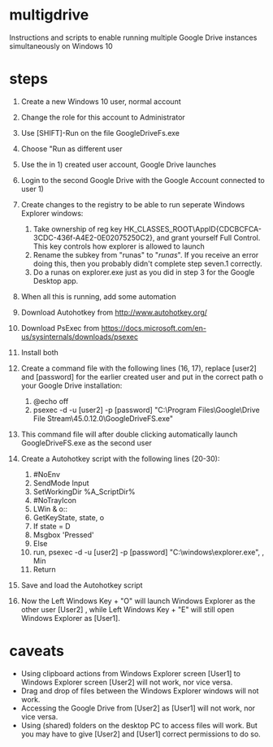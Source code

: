 # multigdrive
Instructions and scripts to enable running multiple Google Drive instances simultaneously on Windows 10

# steps
1) Create a new Windows 10 user, normal account
2) Change the role for this account to Administrator
3) Use [SHIFT]-Run on the file GoogleDriveFs.exe
4) Choose "Run as different user
5) Use the in 1) created user account, Google Drive launches
6) Login to the second Google Drive with the Google Account connected to user 1)
7) Create changes to the registry to be able to run seperate Windows Explorer windows:
    1) Take ownership of reg key HK_CLASSES_ROOT\AppID{CDCBCFCA-3CDC-436f-A4E2-0E02075250C2}, and grant yourself Full Control. 
This key controls how explorer is allowed to launch
    2) Rename the subkey from "runas" to "_runas_". If you receive an error doing this, then you probably didn't complete step seven.1 correctly.
    3) Do a runas on explorer.exe just as you did in step 3 for the Google Desktop app.

8) When all this is running, add some automation
9) Download Autohotkey from http://www.autohotkey.org/
10) Download PsExec from https://docs.microsoft.com/en-us/sysinternals/downloads/psexec
11) Install both
12) Create a command file with the following lines (16, 17), replace [user2] and [password] for the earlier created user and put in the correct path o your Google Drive installation:
    1) @echo off
    2) psexec -d -u [user2] -p [password] "C:\Program Files\Google\Drive File Stream\45.0.12.0\GoogleDriveFS.exe"
13) This command file will after double clicking automatically launch GoogleDriveFS.exe as the second user
14) Create a Autohotkey script with the following lines (20-30):
    1) #NoEnv
    2) SendMode Input
    3) SetWorkingDir %A_ScriptDir%
    4) #NoTrayIcon
    5) LWin & o::
    6) GetKeyState, state, o
    7) If state = D
    8) Msgbox 'Pressed'
    9) Else 
    10) run, psexec -d -u [user2] -p [password] "C:\windows\explorer.exe", , Min
    11) Return
15) Save and load the Autohotkey script
16) Now the Left Windows Key + "O" will launch Windows Explorer as the other user [User2] , while Left Windows Key + "E" will still open Windows Explorer as [User1].

# caveats

* Using clipboard actions from Windows Explorer screen [User1] to Windows Explorer screen [User2] will not work, nor vice versa.
* Drag and drop of files between the Windows Explorer windows will not work.
* Accessing the Google Drive from [User2] as [User1] will not work, nor vice versa. 
* Using (shared) folders on the desktop PC to access files will work. But you may have to give [User2] and [User1] correct permissions to do so.


